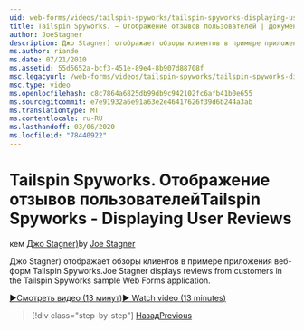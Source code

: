 ```yaml
---
uid: web-forms/videos/tailspin-spyworks/tailspin-spyworks-displaying-user-reviews
title: Tailspin Spyworks. — Отображение отзывов пользователей | Документация Майкрософт
author: JoeStagner
description: Джо Stagner) отображает обзоры клиентов в примере приложения веб-форм Tailspin Spyworks.
ms.author: riande
ms.date: 07/21/2010
ms.assetid: 55d5652a-bcf3-451e-89e4-8b907d88708f
msc.legacyurl: /web-forms/videos/tailspin-spyworks/tailspin-spyworks-displaying-user-reviews
msc.type: video
ms.openlocfilehash: c8c7864a6825db99db9c942102fc6afb41b0e655
ms.sourcegitcommit: e7e91932a6e91a63e2e46417626f39d6b244a3ab
ms.translationtype: MT
ms.contentlocale: ru-RU
ms.lasthandoff: 03/06/2020
ms.locfileid: "78440922"
---
```

# <a name="tailspin-spyworks---displaying-user-reviews"></a><span data-ttu-id="c961b-103">Tailspin Spyworks. Отображение отзывов пользователей</span><span class="sxs-lookup"><span data-stu-id="c961b-103">Tailspin Spyworks - Displaying User Reviews</span></span>

<span data-ttu-id="c961b-104">кем [Джо Stagner)](https://github.com/JoeStagner)</span><span class="sxs-lookup"><span data-stu-id="c961b-104">by [Joe Stagner](https://github.com/JoeStagner)</span></span>

<span data-ttu-id="c961b-105">Джо Stagner) отображает обзоры клиентов в примере приложения веб-форм Tailspin Spyworks.</span><span class="sxs-lookup"><span data-stu-id="c961b-105">Joe Stagner displays reviews from customers in the Tailspin Spyworks sample Web Forms application.</span></span>

[<span data-ttu-id="c961b-106">&#9654;Смотреть видео (13 минут)</span><span class="sxs-lookup"><span data-stu-id="c961b-106">&#9654; Watch video (13 minutes)</span></span>](https://channel9.msdn.com/Blogs/ASP-NET-Site-Videos/tailspin-spyworks-displaying-user-reviews)

> [!div class="step-by-step"]
> [<span data-ttu-id="c961b-107">Назад</span><span class="sxs-lookup"><span data-stu-id="c961b-107">Previous</span></span>](tailspin-spyworks-adding-user-product-reviews.md)
